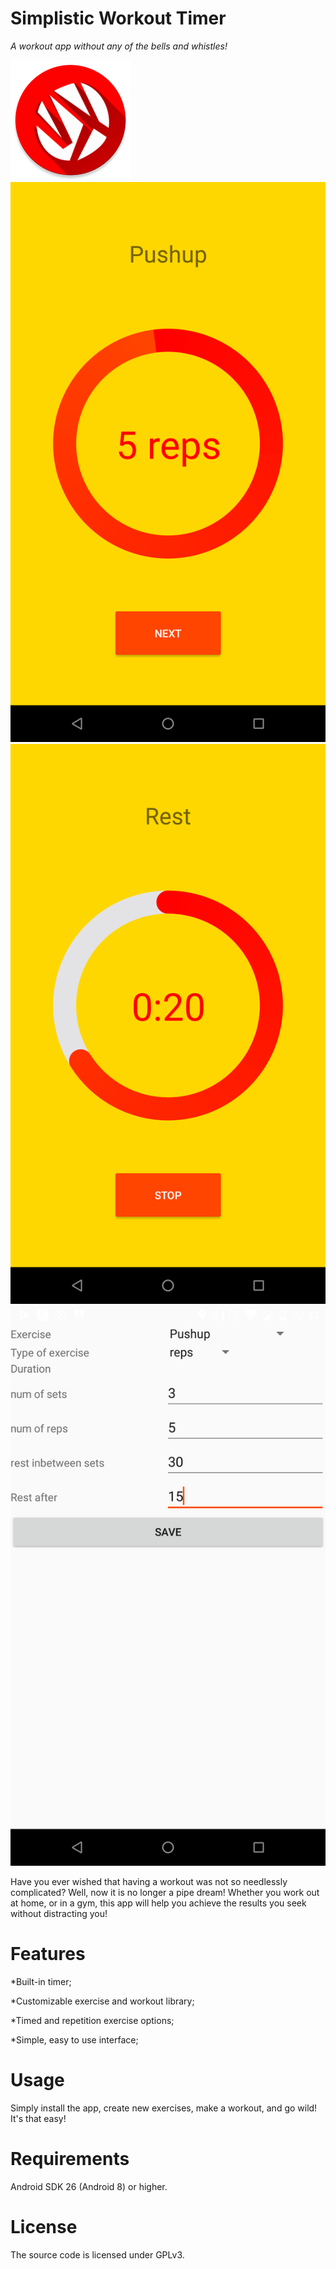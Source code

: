 # Simplistic Workout Timer

*A workout app without any of the bells and whistles!*

![Icon](app/src/main/res/mipmap-xxxhdpi/ic_launcher.png)
![First screenshot](screenshots/1.png) ![Second screenshot](screenshots/2.png) ![Third screenshot](screenshots/3.png)

Have you ever wished that having a workout was not so needlessly complicated? Well, now it is no longer a pipe dream! Whether you work out at home, or in a gym, this app will help you achieve the results you seek without distracting you!

# Features
\*Built-in timer;

\*Customizable exercise and workout library;

\*Timed and repetition exercise options;

\*Simple, easy to use interface;

# Usage

Simply install the app, create new exercises, make a workout, and go wild! It's that easy!

# Requirements

Android SDK 26 (Android 8) or higher.

# License

The source code is licensed under GPLv3. 

